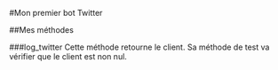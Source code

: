 #Mon premier bot Twitter

##Mes méthodes

###log_twitter
Cette méthode retourne le client.
Sa méthode de test va vérifier que le client est non nul.